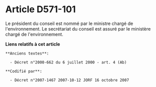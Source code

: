 # Article D571-101

Le président du conseil est nommé par le ministre chargé de l'environnement. Le secrétariat du conseil est assuré par le
ministère chargé de l'environnement.

**Liens relatifs à cet article**

	**Anciens textes**:

	  - Décret n°2000-662 du 6 juillet 2000 - art. 4 (Ab)

	**Codifié par**:

	  - Décret n°2007-1467 2007-10-12 JORF 16 octobre 2007
